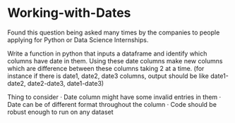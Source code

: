 # Working-with-Dates

Found this question being asked many times by the companies to people applying for Python or Data Science Internships.

Write a function in python that inputs a dataframe and identify which columns have date in them. Using these date columns make new columns which are difference between these columns taking 2 at a time. (for instance if there is date1, date2, date3 columns, output should be like date1-date2, date2-date3, date1-date3)

Thing to consider
· Date column might have some invalid entries in them
· Date can be of different format throughout the column
· Code should be robust enough to run on any dataset
